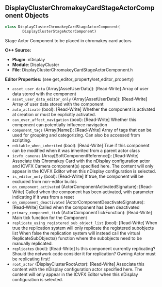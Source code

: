 ## DisplayClusterChromakeyCardStageActorComponent Objects

```python
class DisplayClusterChromakeyCardStageActorComponent(
        DisplayClusterStageActorComponent)
```

Stage Actor Component to be placed in chromakey card actors

**C++ Source:**

- **Plugin**: nDisplay
- **Module**: DisplayCluster
- **File**: DisplayClusterChromakeyCardStageActorComponent.h

**Editor Properties:** (see get_editor_property/set_editor_property)

- ``asset_user_data`` (Array[AssetUserData]):  [Read-Write] Array of user data stored with the component
- ``asset_user_data_editor_only`` (Array[AssetUserData]):  [Read-Write] Array of user data stored with the component
- ``auto_activate`` (bool):  [Read-Write] Whether the component is activated at creation or must be explicitly activated.
- ``can_ever_affect_navigation`` (bool):  [Read-Write] Whether this component can potentially influence navigation
- ``component_tags`` (Array[Name]):  [Read-Write] Array of tags that can be used for grouping and categorizing. Can also be accessed from scripting.
- ``editable_when_inherited`` (bool):  [Read-Write] True if this component can be modified when it was inherited from a parent actor class
- ``icvfx_cameras`` (Array[SoftComponentReference]):  [Read-Write] Associate this Chromakey Card with the nDisplay configuration actor and ICVFX Camera component(s) specified here.
  The content will only appear in the ICVFX Editor when this nDisplay configuration is selected.
- ``is_editor_only`` (bool):  [Read-Write] If true, the component will be excluded from non-editor builds
- ``on_component_activated`` (ActorComponentActivatedSignature):  [Read-Write] Called when the component has been activated, with parameter indicating if it was from a reset
- ``on_component_deactivated`` (ActorComponentDeactivateSignature):  [Read-Write] Called when the component has been deactivated
- ``primary_component_tick`` (ActorComponentTickFunction):  [Read-Write] Main tick function for the Component
- ``replicate_using_registered_sub_object_list`` (bool):  [Read-Write] When true the replication system will only replicate the registered subobjects list
  When false the replication system will instead call the virtual ReplicateSubObjects() function where the subobjects need to be manually replicated.
- ``replicates`` (bool):  [Read-Write] Is this component currently replicating? Should the network code consider it for replication? Owning Actor must be replicating first!
- ``root_actor`` (DisplayClusterRootActor):  [Read-Write] Associate this content with the nDisplay configuration actor specified here.
  The content will only appear in the ICVFX Editor when this nDisplay configuration is selected.

<a id="unreal.DisplayClusterDisplayDeviceBaseComponent"></a>